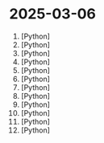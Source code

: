 # 2025-03-06

1. [](https://github.comundefined "An AI Hedge Fund Team") [Python]
2. [](https://github.comundefined "zero-shot voice conversion & singing voice conversion, with real-time support") [Python]
3. [](https://github.comundefined "Composio equip's your AI agents & LLMs with 100+ high-quality integrations via function calling") [Python]
4. [](https://github.comundefined "CogView4, CogView3-Plus and CogView3(ECCV 2024)") [Python]
5. [](https://github.comundefined "An LLM-powered knowledge curation system that researches a topic and generates a full-length report with citations.") [Python]
6. [](https://github.comundefined "A Django content management system focused on flexibility and user experience") [Python]
7. [](https://github.comundefined "Gen-AI Chat for Teams - Think ChatGPT if it had access to your team's unique knowledge.") [Python]
8. [](https://github.comundefined "A Library for Advanced Deep Time Series Models.") [Python]
9. [](https://github.comundefined "💻 A fully functional local AWS cloud stack. Develop and test your cloud & Serverless apps offline") [Python]
10. [](https://github.comundefined "🤗 Diffusers: State-of-the-art diffusion models for image, video, and audio generation in PyTorch and FLAX.") [Python]
11. [](https://github.comundefined "Developer-first error tracking and performance monitoring") [Python]
12. [](https://github.comundefined "Automated All-in-One OS Command Injection Exploitation Tool.") [Python]
